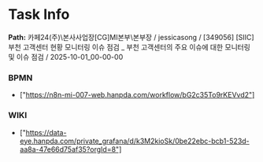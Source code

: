 # Task Info

**Path:** 카페24(주)\본사사업장\[CG]MI본부\본부장 / jessicasong / [349056] [SIIC] 부천 고객센터 현황 모니터링 이슈 점검 _ 부천 고객센터의 주요 이슈에 대한 모니터링 및 이슈 점검 / 2025-10-01_00-00-00

### BPMN
- ["https://n8n-mi-007-web.hanpda.com/workflow/bG2c35To9rKEVvd2"]

### WIKI
- ["https://data-eye.hanpda.com/private_grafana/d/k3M2kioSk/0be22ebc-bcb1-523d-aa8a-47e66d75af35?orgId=8"]

